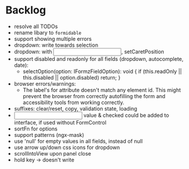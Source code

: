 # Backlog

- resolve all TODOs
- rename libary to `formidable`
- support showing multiple errors
- dropdown: write towards selection
- dropdown: with <input>, setCaretPosition
- support disabled and readonly for all fields (dropdown, autocomplete, date):
  - selectOption(option: IFormzFieldOption): void {
    if (this.readOnly || this.disabled || option.disabled) return; }
- browser errors/warnings:
  - The label's for attribute doesn't match any element id. This might prevent the browser from correctly autofilling the form and accessibility tools from working correctly.
- suffixes: clear/reset, copy, validation state, loading
- <input> value & checked could be added to interface, if used without FormControl
- sortFn for options
- support patterns (ngx-mask)
- use 'null' for empty values in all fields, instead of null
- use arrow up/down css icons for dropdown
- scrollIntoView upon panel close
- hold key -> doesn't write
